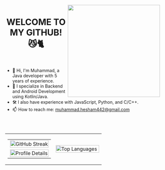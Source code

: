 <br>
<img align = "right" width = "300" src = "https://cdn.dribbble.com/users/1603428/screenshots/4158705/mob-dev.gif">
<h1 align="center">WELCOME TO MY GITHUB! 😼🐈</h1>
<br>

<!--
**muhammadzkralla/muhammadzkralla** is a ✨ _special_ ✨ repository because its `README.md` (this file) appears on your GitHub profile.
Here are some ideas to get you started:
-->

- 👋 Hi, I'm Muhammad, a Java developer with 5 years of experience.
- 🌱 I specialize in Backend and Android Development using Kotlin/Java.
- 🛠 I also have experience with JavaScript, Python, and C/C++.
- 📫 How to reach me: muhammad.hesham442@gmail.com


 <br><br>

<table>
  <tr>
    <td width="50%">
      <table>
        <tr>
          <td>
            <img src="https://streak-stats.demolab.com/?user=muhammadzkralla&theme=chartreuse-dark" alt="GitHub Streak" width="100%" />
          </td>
        </tr>
        <tr>
          <td>
            <img src="http://github-profile-summary-cards.vercel.app/api/cards/profile-details?username=muhammadzkralla&theme=tokyonight" alt="Profile Details" width="100%" />
          </td>
        </tr>
      </table>
    </td>
    <td width="50%">
      <img src="https://github-readme-stats.vercel.app/api/top-langs?username=muhammadzkralla&langs_count=15&show_icons=true&locale=en&theme=tokyonight" alt="Top Languages" width="100%" />
    </td>
  </tr>
</table>
